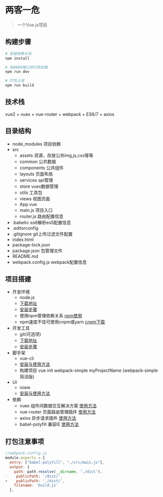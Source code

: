 # 两客一危

> 一个Vue.js项目

## 构建步骤

``` bash
# 安装依赖关系
npm install

# 在8080端口进行热加载
npm run dev

# 打包上线
npm run build
```

## 技术栈

vue2 + vuex + vue-router + webpack + ES6/7 + axios 

## 目录结构
* node_modules		项目依赖 
* src
	* assets	资源，存放公共img,js,css等等
	* common	公共数据
	* components	公共组件
	* layouts	页面布局
	* services	api管理
	* store		vuex数据管理
	* utils		工具包
	* views		视图页面
	* App.vue
	* main.js 	项目入口
	* router.js 	路由配置信息
* .babelrc		es6解析es5配置信息
* .editorconfig
* .gitignore 		git上传过滤文件配置
* index.html 
* package-lock.json
* package.json 		包管理文件
* README.md
* webpack.config.js 	webpack配置信息

## 项目搭建

* 开发环境
	* node.js
	* [下载地址](https://nodejs.org/en/)
	* [安装步骤](http://www.runoob.com/nodejs/nodejs-install-setup.html)
	* 使用npm管理依赖关系	[npm使用](http://www.runoob.com/nodejs/nodejs-npm.html)
	* npm速度不佳可使用cnpm或yarn	[cnpm下载](http://npm.taobao.org/)
* 开发工具
	* git(可选项)
	* [下载地址](https://git-scm.com/)
	* [安装步骤](https://www.liaoxuefeng.com/wiki/0013739516305929606dd18361248578c67b8067c8c017b000/00137396287703354d8c6c01c904c7d9ff056ae23da865a000)
* 脚手架
	* vue-cli
	* [安装与使用方法](https://www.npmjs.com/package/vue-cli)
	* 构建项目 vue init webpack-simple myProjectName (webpack-simple 简洁版)
* UI
	* iview
	* [安装与使用方法](https://www.iviewui.com/docs/guide/install)
* 依赖
	* vuex 组件间数据交互解决方案 [使用方法](https://vuex.vuejs.org/zh-cn/installation.html)
	* vue-router 页面路由管理插件 [使用方法](https://router.vuejs.org/zh-cn/installation.html)
	* axios 异步请求插件 [使用方法](https://www.kancloud.cn/yunye/axios/234845)
	* babel-polyfill 兼容IE [使用方法](https://babeljs.io/docs/usage/polyfill/)

## 打包注意事项

``` javascript
//webpack.config.js
module.exports = {
  entry: ["babel-polyfill", "./src/main.js"],
  output: {
    path: path.resolve(__dirname, './dist'),
-    publicPath: '/dist/',
+    publicPath: './dist/',	
    filename: 'build.js'
  },

```
